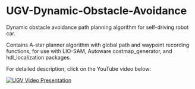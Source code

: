 # UGV-Dynamic-Obstacle-Avoidance
Dynamic obstacle avoidance path planning algorithm for self-driving robot car.

Contains A-star planner algorithm with global path and waypoint recording functions, for use with LIO-SAM, Autoware costmap_generator, and hdl_localization packages.

For detailed description, click on the YouTube video below:


[![UGV Video Presentation](https://img.youtube.com/vi/DBYsJZXEsvk/maxresdefault.jpg)](https://www.youtube.com/watch?v=DBYsJZXEsvk&ab_channel=CinaArjmand)
